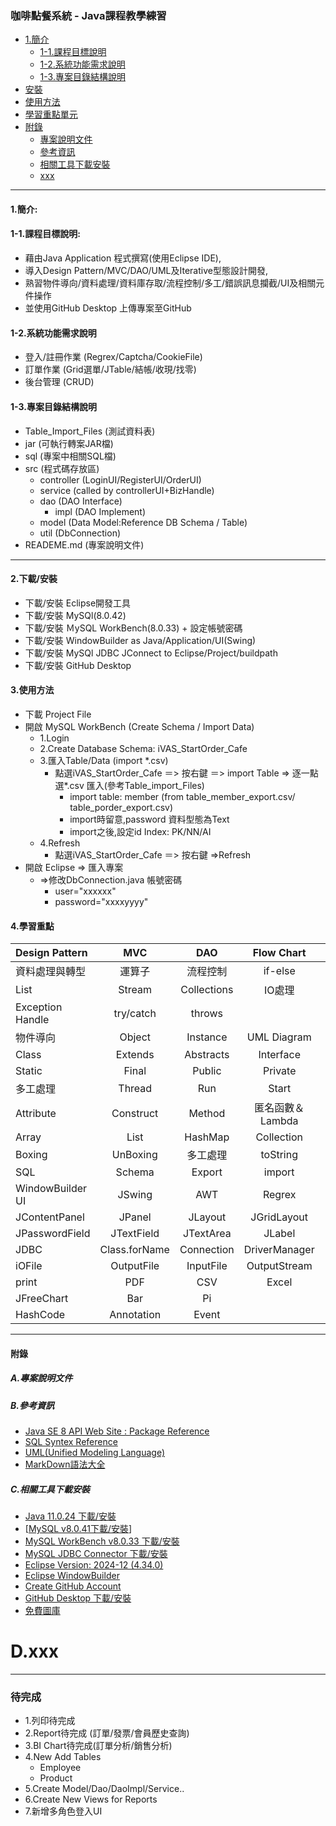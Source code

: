 ### 咖啡點餐系統 - Java課程教學練習  <br>
+ [1.簡介](#1簡介--)  <br>
  + [1-1.課程目標說明](#1-1課程目標說明--)  <br>
  + [1-2.系統功能需求說明](#1-2.系統功能需求說明)  <br>
  + [1-3.專案目錄結構說明](#1-3.專案目錄結構說明)  <br>
+ [安裝](#2下載/安裝--)  
+ [使用方法](#3.使用方法)  <br>
+ [學習重點單元](#4.學習重點)  <br>
+ [附錄](#附錄.參考資訊)  <br>
  + [專案說明文件](#a專案說明文件--)  <br>
  + [參考資訊](#b參考資訊--)  <br>
  + [相關工具下載安裝](#c相關工具下載安裝--)  <br>
  + [xxx](#dxxx--)  <br>
<HR>

#### 1.簡介:  <br>
#### 1-1.課程目標說明:  <br>
+ 藉由Java Application 程式撰寫(使用Eclipse IDE),  <br>
+ 導入Design Pattern/MVC/DAO/UML及Iterative型態設計開發,  <br>
+ 熟習物件導向/資料處理/資料庫存取/流程控制/多工/錯誤訊息攔截/UI及相關元件操作  <br>
+ 並使用GitHub Desktop 上傳專案至GitHub  <br>
#### 1-2.系統功能需求說明  <br>
+ 登入/註冊作業 (Regrex/Captcha/CookieFile)  <br>
+ 訂單作業 (Grid選單/JTable/結帳/收現/找零)  <br>
+ 後台管理 (CRUD)  <br>
#### 1-3.專案目錄結構說明  <br>
+ Table_Import_Files (測試資料表)  <br>
+ jar (可執行轉案JAR檔)  <br>
+ sql (專案中相關SQL檔)  <br>
+ src (程式碼存放區)  <br>
  + controller (LoginUI/RegisterUI/OrderUI)  <br>
  + service (called by controllerUI+BizHandle)  <br>
  + dao (DAO Interface)  <br>
    + impl (DAO Implement)  <br>
  + model (Data Model:Reference DB Schema / Table)  <br>
  + util (DbConnection)  <br>
+ READEME.md (專案說明文件)  <br>
<HR>

#### 2.下載/安裝  <br>
+ 下載/安裝 Eclipse開發工具  <br>
+ 下載/安裝 MySQl(8.0.42)  <br>
+ 下載/安裝 ＭySQL WorkBench(8.0.33) + 設定帳號密碼 <br>
+ 下載/安裝 WindowBuilder as Java/Application/UI(Swing)  <br>
+ 下載/安裝 MySQl JDBC JConnect to Eclipse/Project/buildpath  <br>
+ 下載/安裝 GitHub Desktop  <br>

#### 3.使用方法  <br>
+ 下載 Project File  <br>
+ 開啟 MySQL WorkBench  (Create Schema / Import Data)  <br>
  + 1.Login
  + 2.Create Database Schema: iVAS_StartOrder_Cafe  <br>
  + 3.匯入Table/Data (import *.csv)
    + 點選iVAS_StartOrder_Cafe ＝> 按右鍵 ＝> import Table => 逐一點選*.csv 匯入(參考Table_import_Files)  <br>
      + import table: member   (from table_member_export.csv/ table_porder_export.csv)
      + import時留意,password 資料型態為Text
      + import之後,設定id Index: PK/NN/AI 
  + 4.Refresh
    + 點選iVAS_StartOrder_Cafe ＝> 按右鍵 =>Refresh  <br>
+ 開啟 Eclipse => 匯入專案  <br>
  + =>修改DbConnection.java 帳號密碼  <br>
    + user="xxxxxx"  <br>
    + password="xxxxyyyy"  <br>
#### 4.學習重點  <br>
|Design Pattern  |MVC         |DAO          |Flow Chart    |Iteration         |Maven/pom.xml   |
|:--             |:--:        |:--:         |:--:          |:--:              |--:             | 
|資料處理與轉型    |運算子       |流程控制       |if-else       |Switch            |ForEach         | <br> 
|List            |Stream      |Collections  |IO處理         |Annotation        |                |  <br>
|Exception Handle|try/catch   |throws|      |              |                   |               |  <br>
|物件導向         |Object      |Instance      |UML Diagram   |Object Injection  |                |  <br>
|Class          |Extends      |Abstracts     |Interface     |Implements        | Scope          |  <br>
|Static         |Final        |Public        |Private       |Protected         |Default         |  <br>
|多工處理        |Thread       |Run           |Start          |Syncronize       |Time             |  <br>
|Attribute      |Construct    |Method        |匿名函數＆Lambda|gwtter/setter     |toString        |  <br>
|Array           |List         |HashMap      |Collection     |Set               |Directory       |  <br>
|Boxing          |UnBoxing     |多工處理      |toString       |LocalDateTime      |Event          |  <br>
|SQL             |Schema       |Export       |import         |join              |                |  <br>
|WindowBuilder UI|JSwing       |AWT          |Regrex         |JFrame            |Window          |  <br>
|JContentPanel   |JPanel       |JLayout      |JGridLayout    |JBoaderLayout     |JScroll         |  <br>
|JPasswordField  |JTextField   |JTextArea    |JLabel         |JButton           |Image           |  <br>
|JDBC            |Class.forName|Connection   |DriverManager  |PreparedStatement |ResultSet       |  <br>
|iOFile          |OutputFile   |InputFile    |OutputStream   |InputStream       |Seriaziable     |  <br>
|print           |PDF          |CSV          |Excel          |Word               |PPT            |  <br>
|JFreeChart      |Bar          |Pi           |               |                   |               |  <br>
|HashCode|Annotation|Event||||  <br>
<HR>

#### 附錄  <br>
##### A.專案說明文件  <br>
##### B.參考資訊  <br>
+ [Java SE 8 API Web Site : Package Reference](https://docs.oracle.com/javase/8/docs/api/)  <br>
+ [SQL Syntex Reference](https://www.w3schools.com/)  <br>
+ [UML(Unified Modeling Language)](https://zh.wikipedia.org/zh-tw/%E7%BB%9F%E4%B8%80%E5%BB%BA%E6%A8%A1%E8%AF%AD%E8%A8%80)   <br>
+ [MarkDown語法大全](https://hackmd.io/@eMP9zQQ0Qt6I8Uqp2Vqy6w/SyiOheL5N/%2FBVqowKshRH246Q7UDyodFA)  <br>

##### C.相關工具下載安裝  <br>
+ [Java 11.0.24 下載/安裝](https://www.oracle.com/tw/java/technologies/javase/jdk11-archive-downloads.html)
+ [[MySQL v8.0.41下載/安裝](https://dev.mysql.com/downloads/mysql/8.0.html)]  <br>
+ [MySQL WorkBench v8.0.33 下載/安裝](https://dev.mysql.com/downloads/workbench/) <br>
+ [MySQL JDBC Connector 下載/安裝](https://downloads.mysql.com/archives/c-j/)  <br>
+ [Eclipse Version: 2024-12 (4.34.0)](https://www.eclipse.org/downloads/)  <br>
+ [Eclipse WindowBuilder](https://projects.eclipse.org/projects/tools.windowbuilder/downloads)  <br>
+ [Create GitHub Account](https://github.com/) <br>
+ [GitHub Desktop 下載/安裝](https://desktop.github.com/download/)  <br>
+ [免費圖庫](https://www.iconarchive.com/)  <br>

# D.xxx  <br>

<HR>

### 待完成
+ 1.列印待完成
+ 2.Report待完成 (訂單/發票/會員歷史查詢)
+ 3.BI Chart待完成(訂單分析/銷售分析)
+ 4.New Add Tables
  + Employee
  + Product 
+ 5.Create Model/Dao/DaoImpl/Service..
+ 6.Create New Views for Reports
+ 7.新增多角色登入UI

